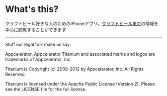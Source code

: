# What's this?

クラフトビール好きな人のためのiPhoneアプリ。[クラフトビール東京](http://craftbeer-tokyo.info/)の情報を中心に閲覧することができます




----------------------------------
Stuff our legal folk make us say:

Appcelerator, Appcelerator Titanium and associated marks and logos are 
trademarks of Appcelerator, Inc. 

Titanium is Copyright (c) 2008-2012 by Appcelerator, Inc. All Rights Reserved.

Titanium is licensed under the Apache Public License (Version 2). Please
see the LICENSE file for the full license.


